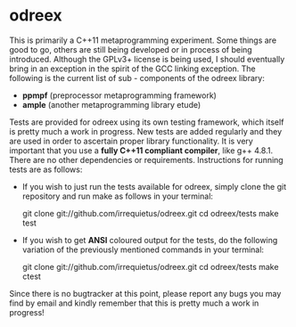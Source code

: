 # odreex

This is primarily a C++11 metaprogramming experiment. Some things are good to
go, others are still being developed or in process of being introduced. Although
the GPLv3+ license is being used, I should eventually bring in an exception
in the spirit of the GCC linking exception. The following is the current list
of sub - components of the odreex library:

 * **ppmpf** (preprocessor metaprogramming framework)
 * **ample** (another metaprogramming library etude)

Tests are provided for odreex using its own testing framework, which itself is
pretty much a work in progress. New tests are added regularly and they are used
in order to ascertain proper library functionality. It is very important that
you use a **fully C++11 compliant compiler**, like g++ 4.8.1. There are no other
dependencies or requirements. Instructions for running tests are as follows:

* If you wish to just run the tests available for odreex, simply clone the git
repository and run make as follows in your terminal:

    git clone git://github.com/irrequietus/odreex.git
    cd odreex/tests
    make test

* If you wish to get **ANSI** coloured output for the tests, do the following
variation of the previously mentioned commands in your terminal:

    git clone git://github.com/irrequietus/odreex.git
    cd odreex/tests
    make ctest

Since there is no bugtracker at this point, please report any bugs you may find
by email and kindly remember that this is pretty much a work in progress!
